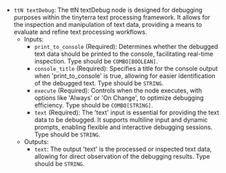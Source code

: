 - `ttN textDebug`: The ttN textDebug node is designed for debugging purposes within the tinyterra text processing framework. It allows for the inspection and manipulation of text data, providing a means to evaluate and refine text processing workflows.
    - Inputs:
        - `print_to_console` (Required): Determines whether the debugged text data should be printed to the console, facilitating real-time inspection. Type should be `COMBO[BOOLEAN]`.
        - `console_title` (Required): Specifies a title for the console output when 'print_to_console' is true, allowing for easier identification of the debugged text. Type should be `STRING`.
        - `execute` (Required): Controls when the node executes, with options like 'Always' or 'On Change', to optimize debugging efficiency. Type should be `COMBO[STRING]`.
        - `text` (Required): The 'text' input is essential for providing the text data to be debugged. It supports multiline input and dynamic prompts, enabling flexible and interactive debugging sessions. Type should be `STRING`.
    - Outputs:
        - `text`: The output 'text' is the processed or inspected text data, allowing for direct observation of the debugging results. Type should be `STRING`.
